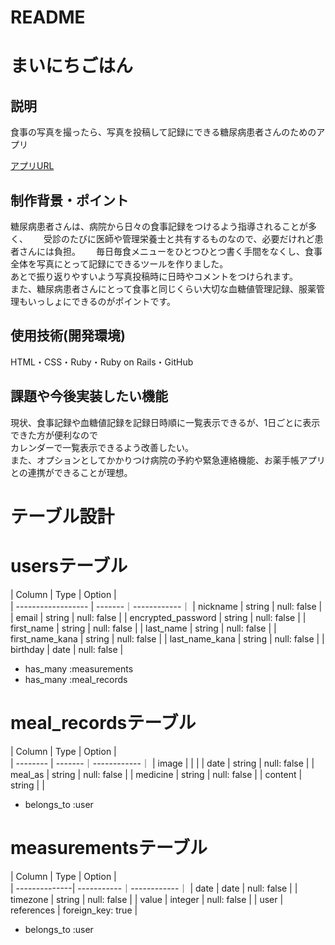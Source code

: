 # README

# まいにちごはん  

## 説明  
食事の写真を撮ったら、写真を投稿して記録にできる糖尿病患者さんのためのアプリ  
  
[アプリURL](https://original-app-30589.herokuapp.com/)
  
## 制作背景・ポイント  
糖尿病患者さんは、病院から日々の食事記録をつけるよう指導されることが多く、　　
受診のたびに医師や管理栄養士と共有するものなので、必要だけれど患者さんには負担。　　
毎日毎食メニューをひとつひとつ書く手間をなくし、食事全体を写真にとって記録にできるツールを作りました。  
あとで振り返りやすいよう写真投稿時に日時やコメントをつけられます。  
また、糖尿病患者さんにとって食事と同じくらい大切な血糖値管理記録、服薬管理もいっしょにできるのがポイントです。  
  
## 使用技術(開発環境)  
HTML・CSS・Ruby・Ruby on Rails・GitHub  
  
## 課題や今後実装したい機能  
現状、食事記録や血糖値記録を記録日時順に一覧表示できるが、1日ごとに表示できた方が便利なので  
カレンダーで一覧表示できるよう改善したい。  
また、オプションとしてかかりつけ病院の予約や緊急連絡機能、お薬手帳アプリとの連携ができることが理想。  


# テーブル設計

# usersテーブル

| Column             | Type   | Option      |  
| ------------------ | -------｜------------｜
| nickname           | string | null: false |
| email              | string | null: false |
| encrypted_password | string | null: false |
| first_name         | string | null: false |
| last_name          | string | null: false |
| first_name_kana    | string | null: false |
| last_name_kana     | string | null: false |
| birthday           | date   | null: false |

- has_many :measurements
- has_many :meal_records


# meal_recordsテーブル

| Column   | Type   | Option      |  
| -------- | -------｜------------｜
| image    |        |             |
| date     | string | null: false |
| meal_as  | string | null: false |
| medicine | string | null: false |
| content  | string |             |

- belongs_to :user


# measurementsテーブル

| Column        | Type       | Option      |  
| --------------| -----------｜------------｜
| date          | date       | null: false |
| timezone      | string     | null: false |
| value         | integer    | null: false |
| user          | references | foreign_key: true |

- belongs_to :user
